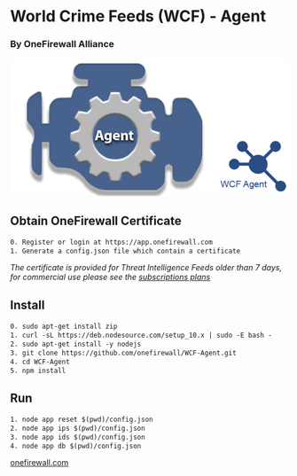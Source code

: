 # World Crime Feeds (WCF) - Agent
### By OneFirewall Alliance


![OneFirewall Logo](images/agent-onefirewall.png "OneFirewall Agent")

## Obtain OneFirewall Certificate
    0. Register or login at https://app.onefirewall.com
    1. Generate a config.json file which contain a certificate

*The certificate is provided for Threat Intelligence Feeds older than 7 days, for commercial use please see the [subscriptions plans](https://onefirewall.com/get-started/index.html?tag=github)*


## Install
    0. sudo apt-get install zip
    1. curl -sL https://deb.nodesource.com/setup_10.x | sudo -E bash -
    2. sudo apt-get install -y nodejs
    3. git clone https://github.com/onefirewall/WCF-Agent.git
    4. cd WCF-Agent
    5. npm install


## Run
    1. node app reset $(pwd)/config.json 
    2. node app ips $(pwd)/config.json 
    3. node app ids $(pwd)/config.json 
    4. node app db $(pwd)/config.json 

[onefirewall.com](https://onefirewall.com?tag=github-wcf-agent)
